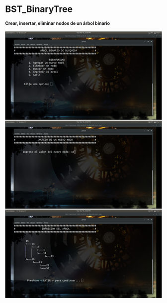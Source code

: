 # BST_BinaryTree
<h4> Crear, insertar, eliminar nodos de un árbol binario</h4>
<img src="https://raw.githubusercontent.com/jairouriel1998/BST_BinaryTree/cff40dce2cb22460603538232c14d3cb3d434585/Captura%20de%20pantalla%20de%202019-03-19%2015-59-25.png">
<img src="https://raw.githubusercontent.com/jairouriel1998/BST_BinaryTree/cff40dce2cb22460603538232c14d3cb3d434585/Captura%20de%20pantalla%20de%202019-03-19%2015-59-40.png">
<img src="https://raw.githubusercontent.com/jairouriel1998/BST_BinaryTree/cff40dce2cb22460603538232c14d3cb3d434585/Captura%20de%20pantalla%20de%202019-03-19%2016-00-40.png">

